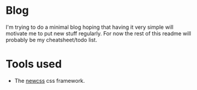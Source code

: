 # Blog

I'm trying to do a minimal blog hoping that having it very simple will motivate me to put new stuff regularly.
For now the rest of this readme will probably be my cheatsheet/todo list.

# Tools used

- The [newcss](https://newcss.net/) css framework.
